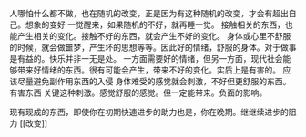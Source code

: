 人哪怕什么都不做，也在随机的改变，正是因为有这种随机的改变，才会有超出自己。想象的变好
一觉醒来，如果随机的不好，就再睡一觉。
接触相关的东西，也能产生相关的变化。接触不好的东西，就会产生不好的变化。
身体或心里不舒服的时候，就会做噩梦，产生坏的思想等等。因此好的情绪，舒服的身体。对于做事是有益的。快乐并非一无是处。
一方面需要好的情绪，但另一方面，现代社会能够带来好情绪的东西。很有可能会产生，带来不好的变化。实质上是有害的。
应该尽量避免副作用东西的入侵
身体难受的感觉就会刺激，不好但更舒服的东西。有害东西
关键这种刺激。感觉舒服的感觉。但一定能带来。负面的影响。

现有现成的东西，即使你在初期快速进步的助力也是，你在晚期。继继续进步的阻力
[[改变]]